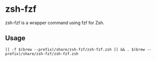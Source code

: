 # zsh-fzf
zsh-fzf is a wrapper command using fzf for Zsh.

## Usage

```zsh:~/.zshrc
[[ -f $(brew --prefix)/share/zsh-fzf/zsh-fzf.zsh ]] && . $(brew --prefix)/share/zsh-fzf/zsh-fzf.zsh
```
